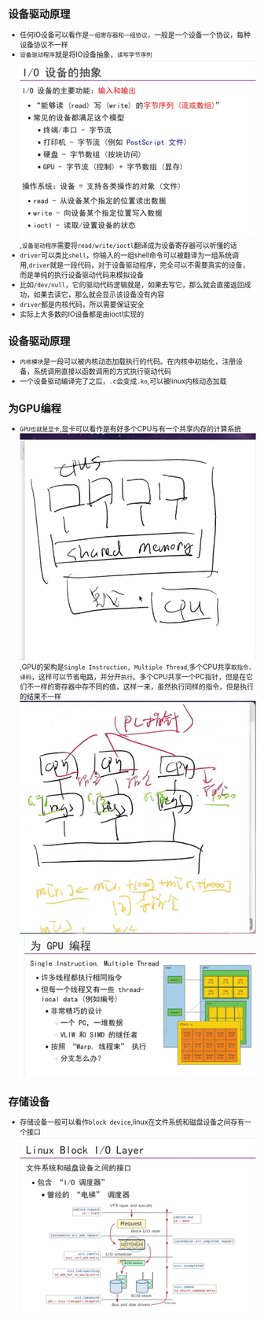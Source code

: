 ## 设备驱动原理
- 任何IO设备可以看作是`一组寄存器和一组协议`，一般是一个设备一个协议，每种设备协议不一样
- `设备驱动程序`就是将IO设备抽象，`读写字节序列`![](./IO_driver.jpg),`设备驱动程序`需要将`read/write/ioctl`翻译成为设备寄存器可以听懂的话
- `driver`可以类比`shell`，你输入的一组shell命令可以被翻译为一组系统调用,`driver`就是一段代码，对于设备驱动程序，完全可以不需要真实的设备，而是单纯的执行设备驱动代码来模拟设备
- 比如`/dev/null`，它的驱动代码逻辑就是，如果去写它，那么就会直接返回成功，如果去读它，那么就会显示该设备没有内容
- `driver`都是内核代码，所以需要保证安全
- 实际上大多数的IO设备都是由ioctl实现的
## 设备驱动原理
- `内核模块`是一段可以被内核动态加载执行的代码。在内核中初始化，注册设备，系统调用直接以函数调用的方式执行驱动代码
- 一个设备驱动编译完了之后，`.c`会变成`.ko`,可以被linux内核动态加载
## 为GPU编程
- `GPU也就是显卡`,显卡可以看作是有好多个CPU与有一个共享内存的计算系统![](./GPU.jpg),GPU的架构是`Single Instruction, Multiple Thread`,多个CPU共享`取指令，译码`，这样可以节省电路，并分开`执行`。多个CPU共享一个PC指针，但是在它们不一样的寄存器中存不同的值，这样一来，虽然执行同样的指令，但是执行的结果不一样![](./SIMD.jpg)![](./SIMT.jpg)
## 存储设备
- 存储设备一般可以看作`block device`,linux在文件系统和磁盘设备之间存有一个接口![](./block.jpg)